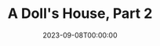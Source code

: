 ---
draft: true
cancelled: COVID-19
layout: productions
title: A Doll's House, Part 2
date: 2023-09-08T00:00:00
opening_date: 2020-03-06
closing_date: 2020-03-14
Genres: 
- Play
Theatre: Amelia Community Theatre
Venue: ACT Main Stage
show_details:
Website: https://www.ameliacommunitytheatre.org/Performances/Dolls-House-Part-2
showtimes:
- 2020-03-06 20:00:00
- 2020-03-07 20:00:00
- 2020-03-08 14:00:00
- 2020-03-12 20:00:00
- 2020-03-13 20:00:00
- 2020-03-14 20:00:00
cast:
crew:
---